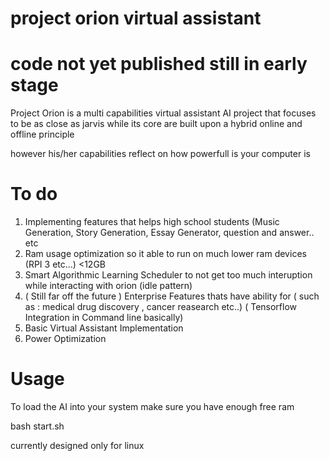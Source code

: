# project orion virtual assistant
# code not yet published still in early stage
Project Orion is a multi capabilities virtual assistant AI project that focuses to be as close as jarvis while its core are built upon a hybrid online and offline principle 


however his/her capabilities reflect on how powerfull is your computer is
# To do 
1. Implementing features that helps high school students (Music Generation, Story Generation, Essay Generator, question and answer.. etc
2. Ram usage optimization so it able to run on much lower ram devices (RPI 3 etc...) <12GB
3. Smart Algorithmic Learning Scheduler to not get too much interuption while interacting with orion (idle pattern)
4. ( Still far off the future ) Enterprise Features thats have ability for ( such as : medical drug discovery , cancer reasearch etc..) ( Tensorflow Integration in Command line basically)
5. Basic Virtual Assistant Implementation
6. Power Optimization

# Usage
To load the AI into your system make sure you have enough free ram

bash start.sh

currently designed only for linux
